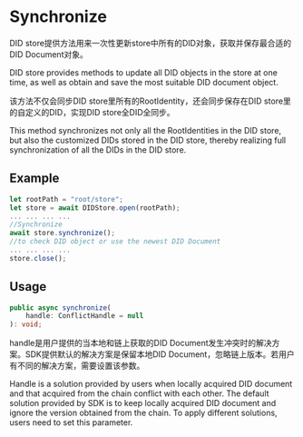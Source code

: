 # Synchronize

DID store提供方法用来一次性更新store中所有的DID对象，获取并保存最合适的DID Document对象。

DID store provides methods to update all DID objects in the store at one time, as well as obtain and save the most suitable DID document object.

该方法不仅会同步DID store里所有的RootIdentity，还会同步保存在DID store里的自定义的DID，实现DID store全DID全同步。

This method synchronizes not only all the RootIdentities in the DID store, but also the customized DIDs stored in the DID store, thereby realizing full synchronization of all the DIDs in the DID store.

## Example

```typescript
let rootPath = "root/store";
let store = await DIDStore.open(rootPath);
... ... ... ...
//Synchronize
await store.synchronize();
//to check DID object or use the newest DID Document
... ... ... ...
store.close();
```

## Usage

```typescript
public async synchronize(
    handle: ConflictHandle = null
): void;
```

handle是用户提供的当本地和链上获取的DID Document发生冲突时的解决方案。SDK提供默认的解决方案是保留本地DID Document，忽略链上版本。若用户有不同的解决方案，需要设置该参数。

Handle is a solution provided by users when locally acquired DID document and that acquired from the chain conflict with each other. The default solution provided by SDK is to keep locally acquired DID document and ignore the version obtained from the chain. To apply different solutions, users need to set this parameter.
